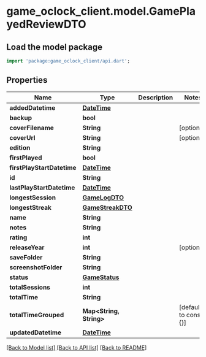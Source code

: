 # game_oclock_client.model.GamePlayedReviewDTO

## Load the model package
```dart
import 'package:game_oclock_client/api.dart';
```

## Properties
Name | Type | Description | Notes
------------ | ------------- | ------------- | -------------
**addedDatetime** | [**DateTime**](DateTime.md) |  |
**backup** | **bool** |  |
**coverFilename** | **String** |  | [optional]
**coverUrl** | **String** |  | [optional]
**edition** | **String** |  |
**firstPlayed** | **bool** |  |
**firstPlayStartDatetime** | [**DateTime**](DateTime.md) |  |
**id** | **String** |  |
**lastPlayStartDatetime** | [**DateTime**](DateTime.md) |  |
**longestSession** | [**GameLogDTO**](GameLogDTO.md) |  |
**longestStreak** | [**GameStreakDTO**](GameStreakDTO.md) |  |
**name** | **String** |  |
**notes** | **String** |  |
**rating** | **int** |  |
**releaseYear** | **int** |  | [optional]
**saveFolder** | **String** |  |
**screenshotFolder** | **String** |  |
**status** | [**GameStatus**](GameStatus.md) |  |
**totalSessions** | **int** |  |
**totalTime** | **String** |  |
**totalTimeGrouped** | **Map<String, String>** |  | [default to const {}]
**updatedDatetime** | [**DateTime**](DateTime.md) |  |

[[Back to Model list]](../README.md#documentation-for-models) [[Back to API list]](../README.md#documentation-for-api-endpoints) [[Back to README]](../README.md)
